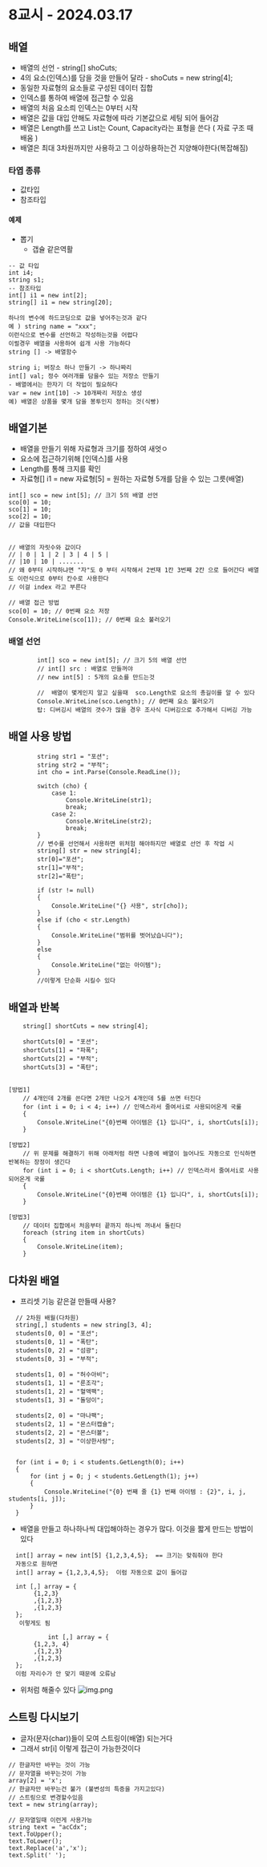 # 8교시 - 2024.03.17
## 배열 
- 배열의 선언 - string[] shoCuts;
- 4의 요소(인덱스)를 담을 것을 만들어 달라 - shoCuts = new string[4];
- 동일한 자료형의 요소들로 구성된 데이터 집합
- 인덱스를 통하여 배열에 접근할 수 있음
- 배열의 처음 요소릐 인덱스는 0부터 시작
- 배열은 값을 대입 안해도 자료형에 따라 기본값으로 세팅 되어 들어감
- 배열은 Length를 쓰고 List는 Count, Capacity라는 표형을 쓴다 ( 자료 구조 때 배움 )
- 배열은 최대 3차원까지만 사용하고 그 이상하용하는건 지양해야한다(복잡해짐)
### 타엽 종류
- 값타입
- 참조타입

#### 예제
- 뽑기
  -  갭슐 같은역활
```angular2html
-- 값 타입
int i4;
string s1;
-- 참조타입
int[] i1 = new int[2];
string[] i1 = new string[20];
```
```angular2html
하나의 변수에 하드코딩으로 값을 넣어주는것과 같다
예 ) string name = "xxx";
이런식으로 변수를 선언하고 작성하는것을 어렵다 
이럴경우 배열을 사용하여 쉽개 사용 가능하다
string [] -> 배열함수 
```

```angular2html
string i; 버장소 하나 만들기 -> 하나짜리
int[] val; 정수 여러개를 담을수 있는 저장소 만들기
- 배열에서는 한자기 더 작업이 필요하다
var = new int[10] -> 10개짜리 저장소 생성
예) 배열은 상품을 몇개 담을 봉투인지 정하는 것(식빵)
```


## 배열기본
- 배열을 만들기 위해 자료형과 크기를 정하여 새엇ㅇ
- 요소에 접근하기위해 [인덱스]를 사용
- Length를 통해 크지를 확인
- 자료형[] i1 = new 자료형[5] = 원하는 자료형 5개를 담을 수 있는 그릇(배열)
```angular2html
int[] sco = new int[5]; // 크기 5의 배열 선언
sco[0] = 10;
sco[1] = 10;
sco[2] = 10;
// 값을 대입한다


// 배열의 자릿수와 값이다
// | 0 | 1 | 2 | 3 | 4 | 5 |
// |10 | 10 | .......
// 왜 0부터 시작하냐면 "자"도 0 부터 시작해서 2번재 1칸 3번째 2칸 으로 들어간다 배열도 이런식으로 0부터 칸수로 사용한다
// 이걸 index 라고 부른다

// 배열 접근 방법
sco[0] = 10; // 0번째 요소 저장
Console.WriteLine(sco[1]); // 0번째 요소 불러오기
```

### 배열 선언
```
        int[] sco = new int[5]; // 크기 5의 배열 선언
        // int[] src : 배열로 만들꺼야 
        // new int[5] : 5개의 요소를 만드는것
        
        //  배열이 몇게인지 알고 싶을때  sco.Length로 요소의 총길이를 알 수 있다
        Console.WriteLine(sco.Length); // 0번째 요소 불러오기
        탑: 디버깅시 배열의 갯수가 많을 경우 조사식 디버깅으로 추가해서 디버깅 가능
```

## 배열 사용 방법
```angular2html
        string str1 = "포션";
        string str2 = "부적";
        int cho = int.Parse(Console.ReadLine());
        
        switch (cho) {
            case 1:
                Console.WriteLine(str1);
                break;
            case 2:
                Console.WriteLine(str2);
                break;
        }
        // 변수를 선언해서 사용하면 위처험 해야하지만 배열로 선언 후 작업 시
        string[] str = new string[4];
        str[0]="포션";
        str[1]="부적";
        str[2]="폭탄";

        if (str != null)
        {
            Console.WriteLine("{} 사용", str[cho]);
        }
        else if (cho < str.Length)
        {
            Console.WriteLine("범위를 벗어났습니다");
        }
        else
        {
            Console.WriteLine("없는 아이템");
        }
        //이렇게 단순화 시킬수 있다

```





## 배열과 반복
```
    string[] shortCuts = new string[4];

    shortCuts[0] = "포션";
    shortCuts[1] = "파폭";
    shortCuts[2] = "부적";
    shortCuts[3] = "폭탄";


[방법1]
    // 4개인데 2개를 쓴다면 2개만 나오거 4개인데 5를 쓰면 터진다
    for (int i = 0; i < 4; i++) // 인덱스라서 줄여서i로 사용되어온게 국룰
    {
        Console.WriteLine("{0}번째 아이템은 {1} 입니다", i, shortCuts[i]);
    }
    
[방법2]
    // 위 문제를 해결하기 위해 아래처럼 하면 나중에 배열이 늘어나도 자동으로 인식하면 반복하는 장정이 생긴다
    for (int i = 0; i < shortCuts.Length; i++) // 인덱스라서 줄여서i로 사용되어온게 국룰
    {
        Console.WriteLine("{0}번째 아이템은 {1} 입니다", i, shortCuts[i]);
    }
    
[방법3]
    // 데이터 집합에서 처음부터 끝까지 하나씩 꺼내서 돌린다
    foreach (string item in shortCuts)
    {
        Console.WriteLine(item);
    }
```

## 다차원 배열
- 프리셋 기능 같은걸 만들때 사용?
```
  // 2차원 배월(다차원)
  string[,] students = new string[3, 4];
  students[0, 0] = "포션";
  students[0, 1] = "폭탄";
  students[0, 2] = "섬광";
  students[0, 3] = "부적";

  students[1, 0] = "허수아비";
  students[1, 1] = "룬조각";
  students[1, 2] = "혈액팩";
  students[1, 3] = "돌덩이";

  students[2, 0] = "마나팩";
  students[2, 1] = "몬스터캡슐";
  students[2, 2] = "몬스터볼";
  students[2, 3] = "이상한사탕";


  for (int i = 0; i < students.GetLength(0); i++)
  {
      for (int j = 0; j < students.GetLength(1); j++)
      {
          Console.WriteLine("{0} 번째 줄 {1} 번째 아이템 : {2}", i, j, students[i, j]);
      }
  }
```

- 배열을 만들고 하나하나씩 대입해야하는 경우가 많다. 이것을 짧게 만드는 방법이 있다
```angular2html
  int[] array = new int[5] {1,2,3,4,5};  == 크기는 맞줘줘야 한다
  자동으로 원하면
  int[] array = {1,2,3,4,5};  이럼 자동으로 값이 들어감

  int [,] array = {
       {1,2,3}   
       ,{1,2,3}   
       ,{1,2,3}   
  };
   이렇게도 됨
   
           int [,] array = {
       {1,2,3, 4}   
       ,{1,2,3}   
       ,{1,2,3}   
  };
  이럼 자리수가 안 맞기 때문에 오류남
```
- 위처럼 해줄수 있다
![img.png](var키워드.png)


## 스트링 다시보기
- 글자(문자(char))들이 모여 스트링이(배열) 되는거다
- 그래서 str[i] 이렇게 접근이 가능한것이다
```        
// 한글자만 바꾸는 것이 가능
// 문자열을 바꾸는것이 가능
array[2] = 'x';
// 한글자만 바꾸는건 불가 (불변성의 특증을 가지고있다)
// 스트링으로 변경할수있음
text = new string(array);

// 문자열일때 이런게 사용가능
string text = "acCdx";
text.ToUpper();
text.ToLower();
text.Replace('a','x');
text.Split(' ');
```
